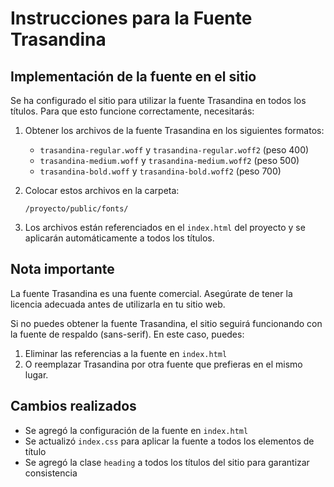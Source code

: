 # Instrucciones para la Fuente Trasandina

## Implementación de la fuente en el sitio

Se ha configurado el sitio para utilizar la fuente Trasandina en todos los títulos. Para que esto funcione correctamente, necesitarás:

1. Obtener los archivos de la fuente Trasandina en los siguientes formatos:
   - `trasandina-regular.woff` y `trasandina-regular.woff2` (peso 400)
   - `trasandina-medium.woff` y `trasandina-medium.woff2` (peso 500)
   - `trasandina-bold.woff` y `trasandina-bold.woff2` (peso 700)

2. Colocar estos archivos en la carpeta:
   ```
   /proyecto/public/fonts/
   ```

3. Los archivos están referenciados en el `index.html` del proyecto y se aplicarán automáticamente a todos los títulos.

## Nota importante

La fuente Trasandina es una fuente comercial. Asegúrate de tener la licencia adecuada antes de utilizarla en tu sitio web.

Si no puedes obtener la fuente Trasandina, el sitio seguirá funcionando con la fuente de respaldo (sans-serif). En este caso, puedes:

1. Eliminar las referencias a la fuente en `index.html`
2. O reemplazar Trasandina por otra fuente que prefieras en el mismo lugar.

## Cambios realizados

- Se agregó la configuración de la fuente en `index.html`
- Se actualizó `index.css` para aplicar la fuente a todos los elementos de título
- Se agregó la clase `heading` a todos los títulos del sitio para garantizar consistencia
